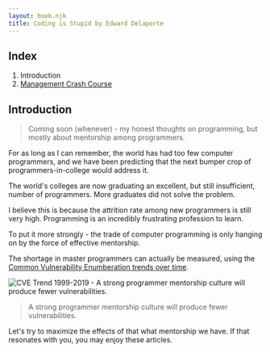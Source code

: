 ```yaml
---
layout: book.njk
title: Coding is Stupid by Edward Delaporte
---
```


## Index

1. Introduction
2. [Management Crash Course](/management_crash_course)

## Introduction

>Coming soon (whenever) - my honest thoughts on programming, but mostly about
>mentorship among programmers.

For as long as I can remember, the world has had too few computer programmers,
and we have been predicting that the next bumper crop of programmers-in-college
would address it.

The world's colleges are now graduating an excellent, but still insufficient,
number of programmers. More graduates did not solve the problem.

I believe this is because the attrition rate among new programmers is still very
high. Programming is an incredibly frustrating profession to learn.

To put it more strongly - the trade of computer programming is only hanging on
by the force of effective mentorship.

The shortage in master programmers can actually be measured, using the [Common
Vulnerability Enumberation trends over time][1].

![CVE Trend 1999-2019 - A strong programmer mentorship culture will produce
fewer vulnerabilities.](/img/book/cve_trend.PNG)

>A strong programmer mentorship culture will produce fewer vulnerabilities. 


[1]:
    https://www.cvedetails.com/cvss-score-charts.php?fromform=1&vendor_id=&product_id=&startdate=1999-05-03&enddate=2021-05-03

Let's try to maximize the effects of that what mentorship we have. If that
resonates with you, you may enjoy these articles.